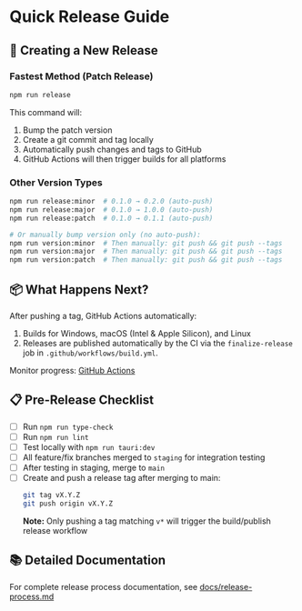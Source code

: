 # Quick Release Guide

## 🚀 Creating a New Release

### Fastest Method (Patch Release)

```bash
npm run release
```

This command will:

1. Bump the patch version
2. Create a git commit and tag locally
3. Automatically push changes and tags to GitHub
4. GitHub Actions will then trigger builds for all platforms

### Other Version Types

```bash
npm run release:minor  # 0.1.0 → 0.2.0 (auto-push)
npm run release:major  # 0.1.0 → 1.0.0 (auto-push)
npm run release:patch  # 0.1.0 → 0.1.1 (auto-push)

# Or manually bump version only (no auto-push):
npm run version:minor  # Then manually: git push && git push --tags
npm run version:major  # Then manually: git push && git push --tags
npm run version:patch  # Then manually: git push && git push --tags
```

## 📦 What Happens Next?

After pushing a tag, GitHub Actions automatically:

1. Builds for Windows, macOS (Intel & Apple Silicon), and Linux
2. Releases are published automatically by the CI via the `finalize-release` job in `.github/workflows/build.yml`.

Monitor progress: [GitHub Actions](https://github.com/AustinKelsay/gtdspace/actions)

## 📋 Pre-Release Checklist

- [ ] Run `npm run type-check`
- [ ] Run `npm run lint`
- [ ] Test locally with `npm run tauri:dev`
- [ ] All feature/fix branches merged to `staging` for integration testing
- [ ] After testing in staging, merge to `main`
- [ ] Create and push a release tag after merging to main:
  ```bash
  git tag vX.Y.Z
  git push origin vX.Y.Z
  ```
  **Note:** Only pushing a tag matching `v*` will trigger the build/publish release workflow

## 📚 Detailed Documentation

For complete release process documentation, see [docs/release-process.md](docs/release-process.md)
